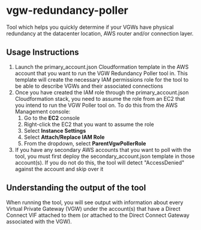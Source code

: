 # vgw-redundancy-poller
Tool which helps you quickly determine if your VGWs have physical redundancy at the datacenter location, AWS router and/or connection layer.

## Usage Instructions
<ol>
<li>Launch the primary_account.json Cloudformation template in the AWS account that you want to run the VGW Redundancy Poller tool in. This template will create the necessary IAM permissions role for the tool to be able to describe VGWs and their associated connections</li>
 <li>Once you have created the IAM role through the primary_account.json Cloudformation stack, you need to assume the role from  an EC2 that you intend to run the VGW Poller tool on. To do this from the AWS Management console:
   <ol> 
     <li>Go to the <strong>EC2</strong> console</li>
     <li>Right-click the EC2 that you want to assume the role</li>
     <li>Select <strong>Instance Settings</strong></li>
     <li>Select <strong>Attach/Replace IAM Role</strong></li>
     <li>From the dropdown, select <strong>ParentVgwPollerRole</strong></li>
   </ol>
     
<li>If you have any secondary AWS accounts that you want to poll with the tool, you must first deploy the secondary_account.json template in those account(s). If you do not do this, the tool will detect "AccessDenied" against the account and skip over it</li>
</ol>

## Understanding the output of the tool
When running the tool, you will see output with information about every Virtual Private Gateway (VGW) under the account(s) that have a Direct Connect VIF attached to them (or attached to the Direct Connect Gateway associated with the VGW).
